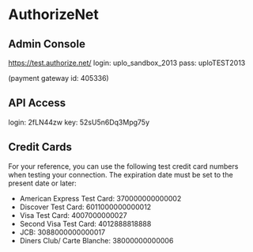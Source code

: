 # AuthorizeNet

## Admin Console

https://test.authorize.net/
login: uplo_sandbox_2013
pass:  uploTEST2013

(payment gateway id: 405336)

## API Access

login: 2fLN44zw
key: 52sU5n6Dq3Mpg75y

## Credit Cards

For your reference, you can use the following test credit card numbers when testing your connection. The expiration date must be set to the present date or later:

- American Express Test Card: 370000000000002
- Discover Test Card: 6011000000000012
- Visa Test Card: 4007000000027
- Second Visa Test Card: 4012888818888
- JCB: 3088000000000017
- Diners Club/ Carte Blanche: 38000000000006
